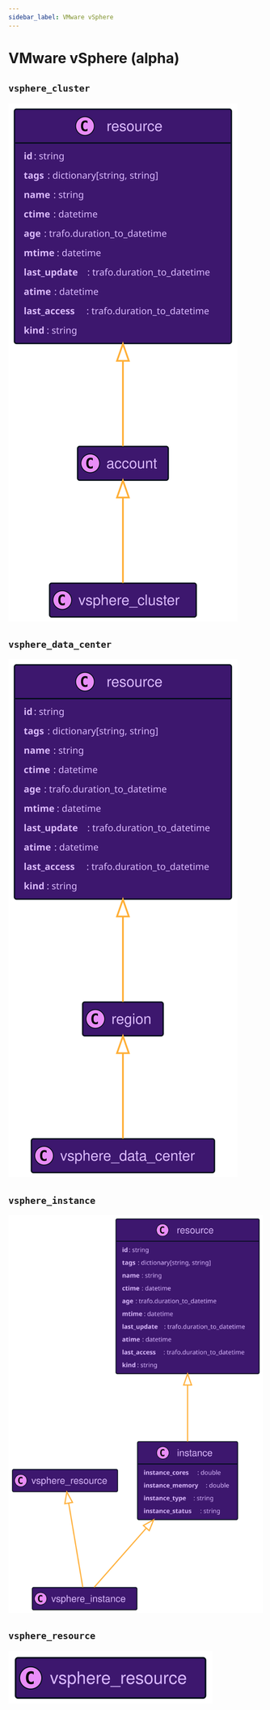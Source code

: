 ```yaml
---
sidebar_label: VMware vSphere
---
```


# VMware vSphere (alpha)

## `vsphere_cluster`

![vsphere_cluster](./img/vsphere/vsphere_cluster.svg)

## `vsphere_data_center`

![vsphere_data_center](./img/vsphere/vsphere_data_center.svg)

## `vsphere_instance`

![vsphere_instance](./img/vsphere/vsphere_instance.svg)

## `vsphere_resource`

![vsphere_resource](./img/vsphere/vsphere_resource.svg)
